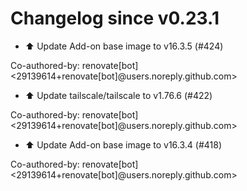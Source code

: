 # Changelog since v0.23.1
- ⬆️ Update Add-on base image to v16.3.5 (#424)

Co-authored-by: renovate[bot] <29139614+renovate[bot]@users.noreply.github.com> 
- ⬆️ Update tailscale/tailscale to v1.76.6 (#422)

Co-authored-by: renovate[bot] <29139614+renovate[bot]@users.noreply.github.com> 
- ⬆️ Update Add-on base image to v16.3.4 (#418)

Co-authored-by: renovate[bot] <29139614+renovate[bot]@users.noreply.github.com> 
